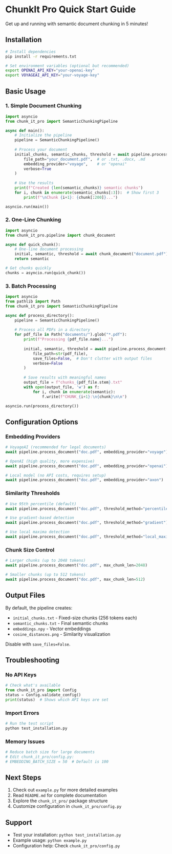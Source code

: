 # ChunkIt Pro Quick Start Guide

Get up and running with semantic document chunking in 5 minutes!

## Installation

```bash
# Install dependencies
pip install -r requirements.txt

# Set environment variables (optional but recommended)
export OPENAI_API_KEY="your-openai-key"
export VOYAGEAI_API_KEY="your-voyage-key"
```

## Basic Usage

### 1. Simple Document Chunking

```python
import asyncio
from chunk_it_pro import SemanticChunkingPipeline

async def main():
    # Initialize the pipeline
    pipeline = SemanticChunkingPipeline()
    
    # Process your document
    initial_chunks, semantic_chunks, threshold = await pipeline.process_document(
        file_path="your_document.pdf",  # or .txt, .docx, .md
        embedding_provider="voyage",    # or "openai"
        verbose=True
    )
    
    # Use the results
    print(f"Created {len(semantic_chunks)} semantic chunks")
    for i, chunk in enumerate(semantic_chunks[:3]):  # Show first 3
        print(f"\nChunk {i+1}: {chunk[:200]}...")

asyncio.run(main())
```

### 2. One-Line Chunking

```python
import asyncio
from chunk_it_pro.pipeline import chunk_document

async def quick_chunk():
    # One-line document processing
    initial, semantic, threshold = await chunk_document("document.pdf")
    return semantic

# Get chunks quickly
chunks = asyncio.run(quick_chunk())
```

### 3. Batch Processing

```python
import asyncio
from pathlib import Path
from chunk_it_pro import SemanticChunkingPipeline

async def process_directory():
    pipeline = SemanticChunkingPipeline()
    
    # Process all PDFs in a directory
    for pdf_file in Path("documents/").glob("*.pdf"):
        print(f"Processing {pdf_file.name}...")
        
        initial, semantic, threshold = await pipeline.process_document(
            file_path=str(pdf_file),
            save_files=False,  # Don't clutter with output files
            verbose=False
        )
        
        # Save results with meaningful names
        output_file = f"chunks_{pdf_file.stem}.txt"
        with open(output_file, 'w') as f:
            for i, chunk in enumerate(semantic):
                f.write(f"CHUNK_{i+1}:\n{chunk}\n\n")

asyncio.run(process_directory())
```

## Configuration Options

### Embedding Providers

```python
# VoyageAI (recommended for legal documents)
await pipeline.process_document("doc.pdf", embedding_provider="voyage")

# OpenAI (high quality, more expensive)
await pipeline.process_document("doc.pdf", embedding_provider="openai")

# Local model (no API costs, requires setup)
await pipeline.process_document("doc.pdf", embedding_provider="axon")
```

### Similarity Thresholds

```python
# Use 95th percentile (default)
await pipeline.process_document("doc.pdf", threshold_method="percentile", percentile=95)

# Use gradient-based detection
await pipeline.process_document("doc.pdf", threshold_method="gradient")

# Use local maxima detection
await pipeline.process_document("doc.pdf", threshold_method="local_maxima")
```

### Chunk Size Control

```python
# Larger chunks (up to 2048 tokens)
await pipeline.process_document("doc.pdf", max_chunk_len=2048)

# Smaller chunks (up to 512 tokens)
await pipeline.process_document("doc.pdf", max_chunk_len=512)
```

## Output Files

By default, the pipeline creates:

- `initial_chunks.txt` - Fixed-size chunks (256 tokens each)
- `semantic_chunks.txt` - Final semantic chunks
- `embeddings.npy` - Vector embeddings
- `cosine_distances.png` - Similarity visualization

Disable with `save_files=False`.

## Troubleshooting

### No API Keys
```python
# Check what's available
from chunk_it_pro import Config
status = Config.validate_config()
print(status)  # Shows which API keys are set
```

### Import Errors
```bash
# Run the test script
python test_installation.py
```

### Memory Issues
```python
# Reduce batch size for large documents
# Edit chunk_it_pro/config.py:
# EMBEDDING_BATCH_SIZE = 50  # Default is 100
```

## Next Steps

1. Check out `example.py` for more detailed examples
2. Read `README.md` for complete documentation
3. Explore the `chunk_it_pro/` package structure
4. Customize configuration in `chunk_it_pro/config.py`

## Support

- Test your installation: `python test_installation.py`
- Example usage: `python example.py`
- Configuration help: Check `chunk_it_pro/config.py` 